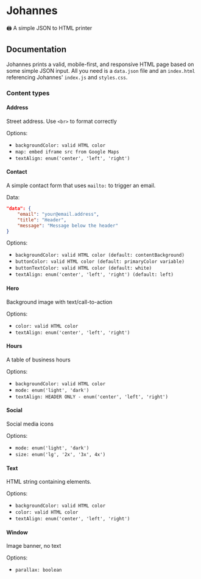 # Johannes

🖨 A simple JSON to HTML printer


## Documentation

Johannes prints a valid, mobile-first, and responsive HTML page based on some simple JSON input. All you need is a `data.json` file and an `index.html` referencing Johannes' `index.js` and `styles.css`.

### Content types

#### Address

Street address. Use `<br>` to format correctly

Options:

- `backgroundColor: valid HTML color`
- `map: embed iframe src from Google Maps`
- `textAlign: enum('center', 'left', 'right')`

#### Contact

A simple contact form that uses `mailto:` to trigger an email.

Data:

```json
"data": {
    "email": "your@email.address",
    "title": "Header",
    "message": "Message below the header"
}
```

Options:

- `backgroundColor: valid HTML color (default: contentBackground)`
- `buttonColor: valid HTML color (default: primaryColor variable)`
- `buttonTextColor: valid HTML color (default: white)`
- `textAlign: enum('center', 'left', 'right') (default: left)`


#### Hero

Background image with text/call-to-action

Options:

- `color: valid HTML color`
- `textAlign: enum('center', 'left', 'right')`

#### Hours

A table of business hours

Options:

- `backgroundColor: valid HTML color`
- `mode: enum('light', 'dark')`
- `textAlign: HEADER ONLY - enum('center', 'left', 'right')`

#### Social

Social media icons

Options:

- `mode: enum('light', 'dark')`
- `size: enum('lg', '2x', '3x', 4x')`

#### Text

HTML string containing elements.

Options:

- `backgroundColor: valid HTML color`
- `color: valid HTML color`
- `textAlign: enum('center', 'left', 'right')`

#### Window

Image banner, no text

Options:

- `parallax: boolean`